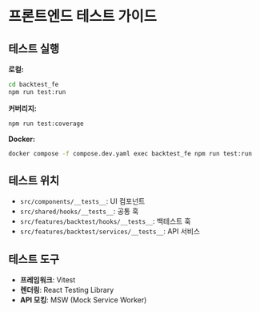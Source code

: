 # 프론트엔드 테스트 가이드

## 테스트 실행

**로컬:**
```bash
cd backtest_fe
npm run test:run
```

**커버리지:**
```bash
npm run test:coverage
```

**Docker:**
```bash
docker compose -f compose.dev.yaml exec backtest_fe npm run test:run
```

## 테스트 위치

- `src/components/__tests__`: UI 컴포넌트
- `src/shared/hooks/__tests__`: 공통 훅
- `src/features/backtest/hooks/__tests__`: 백테스트 훅
- `src/features/backtest/services/__tests__`: API 서비스

## 테스트 도구

- **프레임워크**: Vitest
- **렌더링**: React Testing Library
- **API 모킹**: MSW (Mock Service Worker)
